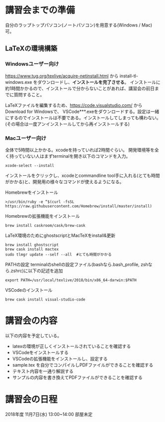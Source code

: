 # 講習会までの準備

自分のラップトップパソコン(ノートパソコン)を用意する(Windows / Mac) 可。

## LaTeXの環境構築
### Windowsユーザー向け
https://www.tug.org/texlive/acquire-netinstall.html から install-tl-windows.exe をダウンロードし、**インストールを完了させる**。
インストールに約1時間かかるので、インストールで分からないことがあれば、講習会の前日までに質問すること。

LaTeXファイルを編集するため、https://code.visualstudio.com/ から Download for Windowsで、 VSCode***.exeをダウンロードする。設定は一緒にするのでインストールは不要である。インストールしてしまっても構わない。(その場合は一度アンインストールしてから再インストールする)

### Macユーザー向け
全体で5時間以上かかる。xcodeを持っていれば2時間ぐらい。
開発環境等を全く持っていない人はまずterminalを開き以下のコマンドを入力。
```
xcode-select --install
```
インストールをクリックし、xcodeとcommandline tool手に入れる(とても時間がかかる)と、開発用の様々なコマンドが使えるようになる。

Homebrewをインストール
```
>/usr/bin/ruby -e “$(curl -fsSL https://raw.githubusercontent.com/Homebrew/install/master/install)
```

Homebrewの拡張機能をインストール
```
brew install caskroom/cask/brew-cask
```

LaTeX環境のためにghostscriptとMacTeXをinstall&更新
```
brew install ghostscript
brew cask install mactex
sudo tlmgr update --self --all  #とても時間がかかる
```

PATHの設定
terminalのshellの設定ファイル(bashなら.bash_profile, zshなら.zshrc)に以下の記述を追加
```
export PATH=/usr/local/texlive/2018/bin/x86_64-darwin:$PATH
```

VSCodeのインストール
```
brew cask install visual-studio-code
```

# 講習会の内容

以下の内容を予定している。

* latexの環境が正しくインストールされていることを確認する
* VSCodeをインストールする
* VSCodeの拡張機能をインストールし、設定する
* sample.tex を自分でコンパイルしPDFファイルができることを確認する
* テキスト内容を一通り解説する
* サンプルの内容を書き換えてPDFファイルができることを確認する

# 講習会の日程
2018年度 11月7日(水) 13:00~14:00 部屋未定
